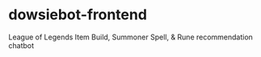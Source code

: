 # dowsiebot-frontend

League of Legends Item Build, Summoner Spell, &amp; Rune recommendation chatbot
